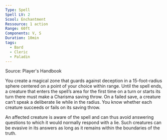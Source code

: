 ```yaml
---
Type: Spell
Spell LV: 2
Scool: Enchantment
Ressource: 1 action
Range: 60ft
Components: V, S
Duration: 10min
tags:
  - Bard
  - Cleric
  - Paladin
---
```

Source: Player's Handbook

You create a magical zone that guards against deception in a 15-foot-radius sphere centered on a point of your choice within range. Until the spell ends, a creature that enters the spell’s area for the first time on a turn or starts its turn there must make a Charisma saving throw. On a failed save, a creature can’t speak a deliberate lie while in the radius. You know whether each creature succeeds or fails on its saving throw.

An affected creature is aware of the spell and can thus avoid answering questions to which it would normally respond with a lie. Such creatures can be evasive in its answers as long as it remains within the boundaries of the truth.